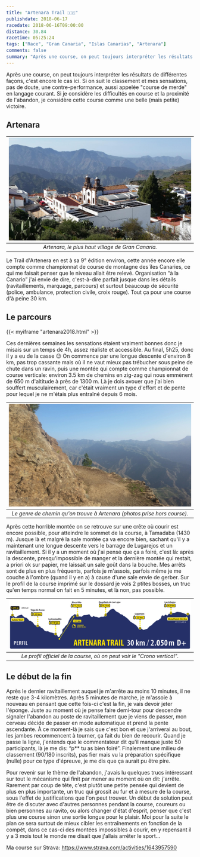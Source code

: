 ```yaml
---
title: "Artenara Trail 🇮🇨"
publishdate: 2018-06-17
racedate: 2018-06-16T09:00:00
distance: 30.84
racetime: 05:25:24
tags: ["Race", "Gran Canaria", "Islas Canarias", "Artenara"]
comments: false
summary: "Après une course, on peut toujours interpréter les résultats de différentes façons, c'est encore le cas ici. Si on suit le classement et mes sensations, pas de doute, une contre-performance, aussi appelée 'course de merde' en langage courant."
---
```


Après une course, on peut toujours interpréter les résultats de différentes façons, c'est encore le cas ici. Si on suit le classement et mes sensations, pas de doute, une contre-performance, aussi appelée "course de merde" en langage courant. Si je considère les difficultés en course et la proximité de l'abandon, je considère cette course comme une belle (mais petite) victoire.

## Artenara

| ![](./images/artenara.jpg) |
|:--:|
|_Artenara, le plus haut village de Gran Canaria._|

Le Trail d'Artenera en est à sa 9° édition environ, cette année encore elle compte comme championnat de course de montagne des îles Canaries, ce qui me faisait penser que le niveau allait être relevé. Organisation “à la Canario” j'ai envie de dire, c'est-à-dire parfait jusque dans les détails (ravitaillements, marquage, parcours) et surtout beaucoup de sécurité (police, ambulance, protection civile, croix rouge). Tout ça pour une course d'à peine 30 km.

## Le parcours

{{< myiframe "artenara2018.html" >}}

Ces dernières semaines les sensations étaient vraiment bonnes donc je misais sur un temps de 4h, assez réaliste et accessible. Au final, 5h25, donc il y a eu de la casse 😉 On commence par une longue descente d'environ 8 km, pas trop cassante mais où il ne vaut mieux pas trébucher sous peine de chute dans un ravin, puis une montée qui compte comme championnat de course verticale: environ 3.5 km de chemins en zig-zag qui nous emmènent de 650 m d'altitude à près de 1300 m. Là je dois avouer que j'ai bien souffert musculairement, car c'était vraiment un type d'effort et de pente pour lequel je ne m'étais plus entraîné depuis 6 mois.


| ![](./images/artenara_track.jpg) |
|:--:|
| _Le genre de chemin qu'on trouve à Artenara (photos prise hors course)._|

Après cette horrible montée on se retrouve sur une crête où courir est encore possible, pour atteindre le sommet de la course, à Tamadaba (1430 m). Jusque là et malgré la sale montée ça va encore bien, sachant qu'il y a maintenant une longue descente vers le barrage de Lugarejos et un ravitaillement. Si il y a un moment où j'ai pensé que ça a foiré, c'est là: après la descente, presqu'impossible de manger et la dernière montée qui restait, a priori ok sur papier, me laissait un sale goût dans la bouche. Mes arrêts sont de plus en plus fréquents, parfois je m'assois, parfois même je me couche à l'ombre (quand il y en a) à cause d'une sale envie de gerber. Sur le profil de la course imprimé sur le dossard je vois 2 ptites bosses, un truc qu'en temps normal on fait en 5 minutes, et là non, pas possible.

| ![](./images/artenara_2018-perfil-at-1024x277.png) |
|:--:|
| _Le profil officiel de la course, où on peut voir le "Crono vertical"._|

## Le début de la fin

Après le dernier ravitaillement auquel je m'arrête au moins 10 minutes, il ne reste que 3-4 kilomètres. Après 5 minutes de marche, je m'assoie à nouveau en pensant que cette fois-ci c'est la fin, je vais devoir jeter l'éponge. Juste au moment où je pense faire demi-tour pour descendre signaler l'abandon au poste de ravitaillement que je viens de passer, mon cerveau décide de passer en mode automatique et prend la pente ascendante. À ce moment-là je sais que c'est bon et que j'arriverai au bout, les jambes recommencent à tourner, ça fait du bien de recourir. Quand je passe la ligne, j'entends que le commentateur dit qu'il manque juste 50 participants, là je me dis: “p** tu as bien foiré”. Finalement une milieu de classement (90/180 inscrits), pas fier mais vu la préparation spécifique (nulle) pour ce type d'épreuve, je me dis que ça aurait pu être pire.

Pour revenir sur le thème de l'abandon, j'avais lu quelques trucs intéressant sur tout le mécanisme qui finit par mener au moment où on dit: j'arrête. Rarement par coup de tête, c'est plutôt une petite pensée qui devient de plus en plus importante, un truc qui grossit au fur et à mesure de la course, sous l'effet de justifications que l'on peut trouver. Un début de solution peut être de discuter avec d'autres personnes pendant la course, coureurs ou bien personnes au ravito, ou alors changer d'état d'esprit, penser que c'est plus une course sinon une sortie longue pour le plaisir. Moi pour la suite le plan ce sera surtout de mieux cibler les entraînements en fonction de la compèt, dans ce cas-ci des montées  impossibles à courir, en y repensant il y a 3 mois tout le monde me disait que j'allais arrêter le sport...

Ma course sur Strava: https://www.strava.com/activities/1643957590